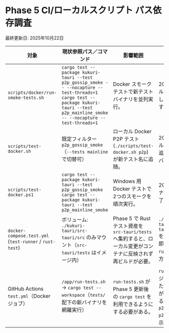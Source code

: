 # Phase 5 CI/ローカルスクリプト パス依存調査
最終更新日: 2025年10月22日

| 対象 | 現状参照パス／コマンド | 影響範囲 | 修正案 |
| --- | --- | --- | --- |
| `scripts/docker/run-smoke-tests.sh` | `cargo test --package kukuri-tauri --test p2p_gossip_smoke -- --nocapture --test-threads=1`<br>`cargo test --package kukuri-tauri --test p2p_mainline_smoke -- --nocapture --test-threads=1` | Docker スモークテストで新テストバイナリを並列実行。 | 2025年10月22日: フォールバックロジックを撤廃し、新バイナリを常に実行する構成へ更新済み。 |
| `scripts/test-docker.sh` | 既定フィルター `p2p_gossip_smoke`（`--tests mainline` で切替可） | ローカル Docker P2P テスト (`./scripts/test-docker.sh p2p`) が新テスト名に追随。 | 2025年10月22日: フォールバック削除・エイリアス追加を完了し、旧スモークバイナリへの依存を解消。 |
| `scripts/test-docker.ps1` | `cargo test --package kukuri-tauri --test p2p_gossip_smoke`<br>`cargo test --package kukuri-tauri --test p2p_mainline_smoke` | Windows 用 Docker テストで2つのスモークを順次実行。 | 2025年10月22日: 新バイナリ固定化とログ整備を完了。 |
| `docker-compose.test.yml` (`test-runner` / `rust-test`) | ボリューム: `./kukuri-tauri/src-tauri/src` のみマウント（`src-tauri/tests` はイメージ内） | Phase 5 で Rust テスト資産を `src-tauri/tests` へ集約すると、ローカル変更がコンテナに反映されず再ビルドが必要。 | `./kukuri-tauri/src-tauri/tests:/app/kukuri-tauri/src-tauri/tests:ro` を追加し、ローカル編集を即座に反映させる。`test-runner` と `rust-test` の双方を更新する。 |
| GitHub Actions `test.yml`（Docker ジョブ） | `/app/run-tests.sh` → `cargo test --workspace`（`tests/` 配下の新バイナリを網羅実行） | `run-tests.sh` が Phase 5 更新後の `cargo test` を利用できるようにする必要がある。 | `run-tests.sh` 内で個別モジュールパスを指定しないため直接の修正は不要だが、P2P スモークを追加する際は `--test p2p_gossip_smoke` / `--test p2p_mainline_smoke` を明示する。 |
